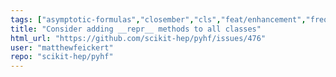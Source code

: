 ```yaml
---
tags: ["asymptotic-formulas","closember","cls","feat/enhancement","frequentist-statistics","hep","hep-ex","high-energy-physics","histfactory","jax","numpy","python","pytorch","scientific-computations","scikit-hep","scipy","statistical-inference","statistics","tensorflow"]
title: "Consider adding __repr__ methods to all classes"
html_url: "https://github.com/scikit-hep/pyhf/issues/476"
user: "matthewfeickert"
repo: "scikit-hep/pyhf"
---
```


